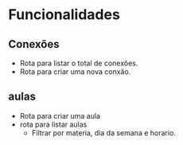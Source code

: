 # Funcionalidades 

## Conexões

- Rota para listar o total de conexões.
- Rota para criar uma nova conxão.

## aulas 

- Rota para criar uma aula
- rota para listar aulas
    - Filtrar por materia, dia da semana e horario.
